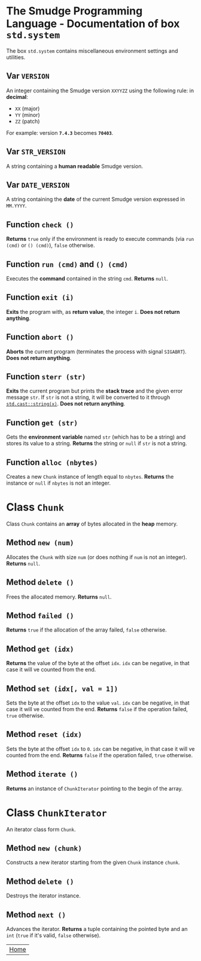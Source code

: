 # The Smudge Programming Language - Documentation of box `std.system`
The box `std.system` contains miscellaneous environment
settings and utilities.

## Var `VERSION`
An integer containing the Smudge version `XXYYZZ` using the following rule:
in **decimal**:
- `XX` (major)
- `YY` (minor)
- `ZZ` (patch)

For example: version **`7.4.3`** becomes **`70403`**.

## Var `STR_VERSION`
A string containing a **human readable** Smudge version.

## Var `DATE_VERSION`
A string containing the **date** of the current Smudge version expressed in `MM.YYYY`.

## Function `check ()`
**Returns** `true` only if the environment is ready to execute commands (via `run (cmd)` or
`() (cmd)`), `false` otherwise.

## Function `run (cmd)` and `() (cmd)`
Executes the **command** contained in the string `cmd`.
**Returns** `null`.

## Function `exit (i)`
**Exits** the program with, as **return value**, the integer `i`.
**Does not return anything**.

## Function `abort ()`
**Aborts** the current program (terminates the process with signal `SIGABRT`).
**Does not return anything**.

## Function `sterr (str)`
**Exits** the current program but prints the **stack trace** and the given error message
`str`. If `str` is not a string, it will be converted to it through [`std.cast::string(x)`](stdcast.md#function-string-obj).
**Does not return anything**.

## Function `get (str)`
Gets the **environment variable** named `str` (which has to be a string)
and stores its value to a string.
**Returns** the string or `null` if `str` is not a string.

## Function `alloc (nbytes)`
Creates a new `Chunk` instance of length equal to `nbytes`.
**Returns** the instance or `null` if `nbytes` is not an integer.

# Class `Chunk`
Class `Chunk` contains an **array** of bytes allocated in the **heap** memory.

## Method `new (num)`
Allocates the `Chunk` with size `num` (or does nothing if `num` is not an integer).
**Returns** `null`.

## Method `delete ()`
Frees the allocated memory.
**Returns** `null`.

## Method `failed ()`
**Returns** `true` if the allocation of the array failed, `false` otherwise.

## Method `get (idx)`
**Returns** the value of the byte at the offset `idx`.
`idx` can be negative, in that case it will ve counted from the end.

## Method `set (idx[, val = 1])`
Sets the byte at the offset `idx` to the value `val`.
`idx` can be negative, in that case it will ve counted from the end.
**Returns** `false` if the operation failed, `true` otherwise.

## Method `reset (idx)`
Sets the byte at the offset `idx` to `0`.
`idx` can be negative, in that case it will ve counted from the end.
**Returns** `false` if the operation failed, `true` otherwise.

## Method `iterate ()`
**Returns** an instance of `ChunkIterator` pointing to the begin of the array.

# Class `ChunkIterator`
An iterator class form `Chunk`.

## Method `new (chunk)`
Constructs a new iterator starting from the given `Chunk` instance `chunk`.

## Method `delete ()`
Destroys the iterator instance.

## Method `next ()`
Advances the iterator.
**Returns** a tuple containing the pointed byte and an `int` (`true` if it's valid,
`false` otherwise).

||
|:---:|
| [Home](https://smudgelang.github.io/smudge/) |
